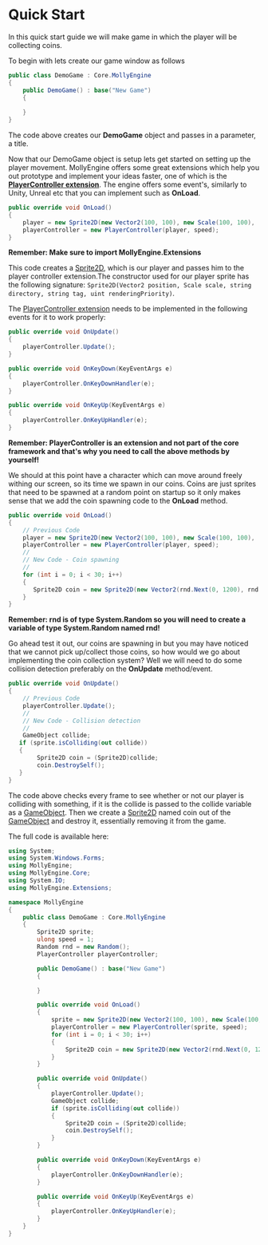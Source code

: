 # Quick Start

In this quick start guide we will make game in which the player will be collecting coins.

To begin with lets create our game window as follows
```csharp
public class DemoGame : Core.MollyEngine
{
    public DemoGame() : base("New Game")
    {
        
    }
}
```
The code above creates our **DemoGame** object and passes in a parameter, a title.

Now that our DemoGame object is setup lets get started on setting up the player movement. MollyEngine offers some great extensions which help you out prototype and implement your ideas faster, one of which is the [**PlayerController extension**](Extensions/PlayerController.md). The engine offers some event's, similarly to Unity, Unreal etc that you can implement such as **OnLoad**.

```csharp
public override void OnLoad()
{
    player = new Sprite2D(new Vector2(100, 100), new Scale(100, 100),   Path.GetFullPath(@"Images\player.jpg") , "Player", 1);
    playerController = new PlayerController(player, speed);
}
```
**Remember: Make sure to import MollyEngine.Extensions**

This code creates a [Sprite2D](Core/Components/Sprite2D.md), which is our player and passes him to the player controller extension.The constructor used for our player sprite has the following signature:
```Sprite2D(Vector2 position, Scale scale, string directory, string tag, uint renderingPriority)```.

The [PlayerController extension](Extensions/PlayerController.md) needs to be implemented in the following events for it to work properly:
```csharp
public override void OnUpdate()
{
    playerController.Update();
}

public override void OnKeyDown(KeyEventArgs e)
{
    playerController.OnKeyDownHandler(e);
}

public override void OnKeyUp(KeyEventArgs e)
{
    playerController.OnKeyUpHandler(e);
}
```
**Remember: PlayerController is an extension and not part of the core framework and that's why you need to call the above methods by yourself!**

We should at this point have a character which can move around freely withing our screen, so its time we spawn in our coins. Coins are just sprites that need to be spawned at a random point on startup so it only makes sense that we add the coin spawning code to the **OnLoad** method. 

```csharp
public override void OnLoad()
{
    // Previous Code
    player = new Sprite2D(new Vector2(100, 100), new Scale(100, 100),   Path.GetFullPath(@"Images\player.jpg") , "Player", 1);
    playerController = new PlayerController(player, speed);
    //
    // New Code - Coin spawning
    //
    for (int i = 0; i < 30; i++)
    {
       Sprite2D coin = new Sprite2D(new Vector2(rnd.Next(0, 1200), rnd.Next(0, 800)), new Scale(50, 50), Path.GetFullPath(@"Images\coin.jpg"), $"coin{i}");
    }
}
```
**Remember: rnd is of type System.Random so you will need to create a variable of type System.Random named rnd!**

Go ahead test it out, our coins are spawning in but you may have noticed that we cannot pick up/collect those coins, so how would we go about implementing the coin collection system? Well we will need to do some collision detection preferably on the **OnUpdate** method/event.

```csharp
public override void OnUpdate()
{
    // Previous Code
    playerController.Update();
    //
    // New Code - Collision detection
    // 
    GameObject collide;
   if (sprite.isColliding(out collide))
   {
        Sprite2D coin = (Sprite2D)collide;
        coin.DestroySelf();
   }
}
```
The code above checks every frame to see whether or not our player is colliding with something, if it is the collide is passed to the collide variable as a [GameObject](Core/Components/GameObject.md). Then we create a [Sprite2D](Core/Components/Sprite2D.md) named coin out of the [GameObject](Core/Components/GameObject.md) and destroy it, essentially removing it from the game.

The full code is available here:
```csharp
using System;
using System.Windows.Forms;
using MollyEngine;
using MollyEngine.Core;
using System.IO;
using MollyEngine.Extensions;

namespace MollyEngine
{
    public class DemoGame : Core.MollyEngine
    {
        Sprite2D sprite;
        ulong speed = 1;
        Random rnd = new Random();
        PlayerController playerController;

        public DemoGame() : base("New Game")
        {

        }

        public override void OnLoad()
        {
            sprite = new Sprite2D(new Vector2(100, 100), new Scale(100, 100), Path.GetFullPath(@"Images\player.jpg") , "Player", 1);
            playerController = new PlayerController(sprite, speed);
            for (int i = 0; i < 30; i++)
            {
                Sprite2D coin = new Sprite2D(new Vector2(rnd.Next(0, 1200), rnd.Next(0, 800)), new Scale(50, 50), Path.GetFullPath(@"Images\coin.jpg"), $"coin{i}");
            }
        }

        public override void OnUpdate()
        {
            playerController.Update();
            GameObject collide;
            if (sprite.isColliding(out collide))
            {
                Sprite2D coin = (Sprite2D)collide;
                coin.DestroySelf();
            }
        }

        public override void OnKeyDown(KeyEventArgs e)
        {
            playerController.OnKeyDownHandler(e);
        }

        public override void OnKeyUp(KeyEventArgs e)
        {
            playerController.OnKeyUpHandler(e);
        }
    }
}
```



